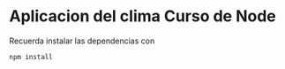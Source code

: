 

# Aplicacion del clima Curso de Node

Recuerda instalar las dependencias con 

```
npm install
```